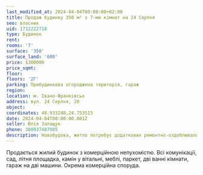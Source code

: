 ```yaml
---
last_modified_at: 2024-04-04T00:00:00+02:00
title: Продаж будинку 350 м² з 7-ми кімнат на 24 Серпня
seo: власник
uid: 1712222718
type: Будинок
rent:
rooms: '7'
surface: '350'
surface_land: '600'
price: $300000
price_sqmt:
floor:
floors: '2Г'
parking: Прибудинкова огороджена територія, гараж
region:
location: м. Івано-Франківськ
address: вул. 24 Серпня, 20
object:
coordinates: 48.933240,24.753515
date: 2024-04-04T00:00:00.001Z
seller: Юлія Залащук
phone: 380937487985
description: Новобудова, житло потребує додаткових ремонтно-оздоблювальних робіт
---
```


Продається жилий будинок з комерційною непухомістю. Всі комунікації, сад, літня площадка, камін у вітальні, меблі, паркет, дві ванні кімнати, гараж на дві машини. Окрема комерційна споруда.
